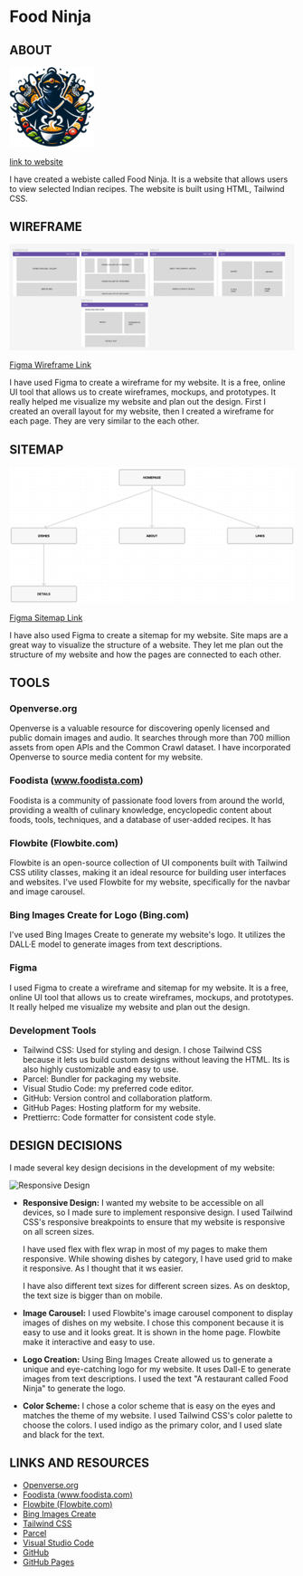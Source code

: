 # Food Ninja

## ABOUT

![Food Ninja Logo](./src/img/logo.png)

[link to website](https://cirvianum-daw.github.io/mp9-uf1-projectetailwind-gsingh704/src/)

I have created a webiste called Food Ninja. It is a website that allows users to view selected Indian recipes. The website is built using HTML, Tailwind CSS.

## WIREFRAME

![Food Ninja Wireframe](./src/img/wireframe.png)

[Figma Wireframe Link](https://www.figma.com/file/4avtqszTlJ6dckyqnN66TA/UF1_wireframe?type=design&node-id=0%3A1&mode=design&t=xWCkwerz2WIplfyZ-1)

I have used Figma to create a wireframe for my website. It is a free, online UI tool that allows us to create wireframes, mockups, and prototypes. It really helped me visualize my website and plan out the design. First I created an overall layout for my website, then I created a wireframe for each page. They are very similar to the each other.

## SITEMAP

![Food Ninja Sitemap](./src/img/sitemap.png)

[Figma Sitemap Link](https://www.figma.com/file/ef5TdWTvTxxZr4pv9a5xhX/uf1_sitemap?type=whiteboard&node-id=0%3A1&t=A99DfCXGyUzCrkU0-1)

I have also used Figma to create a sitemap for my website. Site maps are a great way to visualize the structure of a website. They let me plan out the structure of my website and how the pages are connected to each other.

## TOOLS

### Openverse.org

Openverse is a valuable resource for discovering openly licensed and public domain images and audio. It searches through more than 700 million assets from open APIs and the Common Crawl dataset. I have incorporated Openverse to source media content for my website.

### Foodista (www.foodista.com)

Foodista is a community of passionate food lovers from around the world, providing a wealth of culinary knowledge, encyclopedic content about foods, tools, techniques, and a database of user-added recipes. It has

### Flowbite (Flowbite.com)

Flowbite is an open-source collection of UI components built with Tailwind CSS utility classes, making it an ideal resource for building user interfaces and websites. I've used Flowbite for my website, specifically for the navbar and image carousel.

### Bing Images Create for Logo (Bing.com)

I've used Bing Images Create to generate my website's logo. It utilizes the DALL·E model to generate images from text descriptions.

### Figma

I used Figma to create a wireframe and sitemap for my website. It is a free, online UI tool that allows us to create wireframes, mockups, and prototypes. It really helped me visualize my website and plan out the design.

### Development Tools

- Tailwind CSS: Used for styling and design. I chose Tailwind CSS because it lets us build custom designs without leaving the HTML. Its is also highly customizable and easy to use.
- Parcel: Bundler for packaging my website.
- Visual Studio Code: my preferred code editor.
- GitHub: Version control and collaboration platform.
- GitHub Pages: Hosting platform for my website.
- Prettierrc: Code formatter for consistent code style.

## DESIGN DECISIONS

I made several key design decisions in the development of my website:

![Responsive Design](./src/img/media/1.gif)

- **Responsive Design:** I wanted my website to be accessible on all devices, so I made sure to implement responsive design. I used Tailwind CSS's responsive breakpoints to ensure that my website is responsive on all screen sizes.

    I have used flex with flex wrap in most of my pages to make them responsive. While showing dishes by category, I have used grid to make it responsive. As I thought that it ws easier.

    I have also different text sizes for different screen sizes. As on desktop, the text size is bigger than on mobile.

- **Image Carousel:** I used Flowbite's image carousel component to display images of dishes on my website. I chose this component because it is easy to use and it looks great. It is shown in the home page. Flowbite make it interactive and easy to use.

- **Logo Creation:** Using Bing Images Create allowed us to generate a unique and eye-catching logo for my website. It uses Dall-E to generate images from text descriptions. I used the text "A restaurant called Food Ninja" to generate the logo.

- **Color Scheme:** I chose a color scheme that is easy on the eyes and matches the theme of my website. I used Tailwind CSS's color palette to choose the colors. I used indigo as the primary color, and I used slate and black for the text.

## LINKS AND RESOURCES

- [Openverse.org](https://openverse.org)
- [Foodista (www.foodista.com)](https://www.foodista.com)
- [Flowbite (Flowbite.com)](https://flowbite.com)
- [Bing Images Create](https://www.bing.com/create)
- [Tailwind CSS](https://tailwindcss.com)
- [Parcel](https://parceljs.org)
- [Visual Studio Code](https://code.visualstudio.com)
- [GitHub](https://github.com)
- [GitHub Pages](https://pages.github.com)
